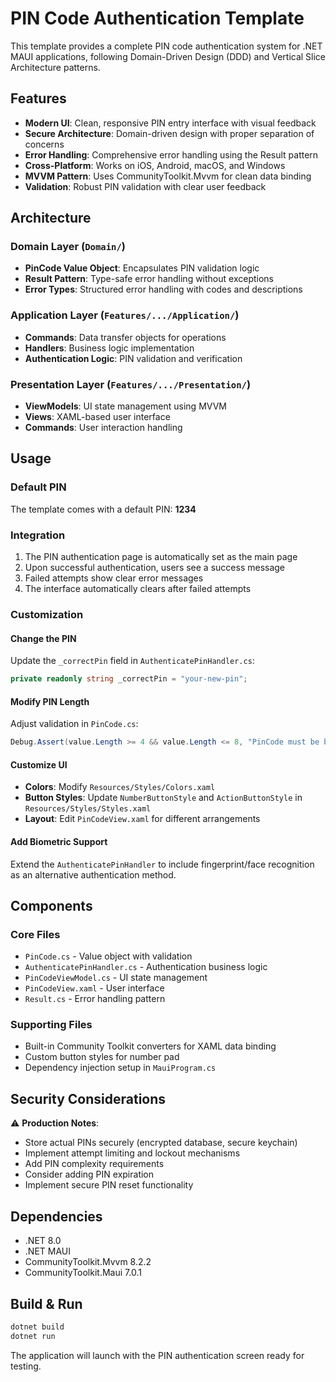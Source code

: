 # PIN Code Authentication Template

This template provides a complete PIN code authentication system for .NET MAUI applications, following Domain-Driven Design (DDD) and Vertical Slice Architecture patterns.

## Features

- **Modern UI**: Clean, responsive PIN entry interface with visual feedback
- **Secure Architecture**: Domain-driven design with proper separation of concerns
- **Error Handling**: Comprehensive error handling using the Result pattern
- **Cross-Platform**: Works on iOS, Android, macOS, and Windows
- **MVVM Pattern**: Uses CommunityToolkit.Mvvm for clean data binding
- **Validation**: Robust PIN validation with clear user feedback

## Architecture

### Domain Layer (`Domain/`)

- **PinCode Value Object**: Encapsulates PIN validation logic
- **Result Pattern**: Type-safe error handling without exceptions
- **Error Types**: Structured error handling with codes and descriptions

### Application Layer (`Features/.../Application/`)

- **Commands**: Data transfer objects for operations
- **Handlers**: Business logic implementation
- **Authentication Logic**: PIN validation and verification

### Presentation Layer (`Features/.../Presentation/`)

- **ViewModels**: UI state management using MVVM
- **Views**: XAML-based user interface
- **Commands**: User interaction handling

## Usage

### Default PIN

The template comes with a default PIN: **1234**

### Integration

1. The PIN authentication page is automatically set as the main page
2. Upon successful authentication, users see a success message
3. Failed attempts show clear error messages
4. The interface automatically clears after failed attempts

### Customization

#### Change the PIN

Update the `_correctPin` field in `AuthenticatePinHandler.cs`:

```csharp
private readonly string _correctPin = "your-new-pin";
```

#### Modify PIN Length

Adjust validation in `PinCode.cs`:

```csharp
Debug.Assert(value.Length >= 4 && value.Length <= 8, "PinCode must be between 4 and 8 digits");
```

#### Customize UI

- **Colors**: Modify `Resources/Styles/Colors.xaml`
- **Button Styles**: Update `NumberButtonStyle` and `ActionButtonStyle` in `Resources/Styles/Styles.xaml`
- **Layout**: Edit `PinCodeView.xaml` for different arrangements

#### Add Biometric Support

Extend the `AuthenticatePinHandler` to include fingerprint/face recognition as an alternative authentication method.

## Components

### Core Files

- `PinCode.cs` - Value object with validation
- `AuthenticatePinHandler.cs` - Authentication business logic
- `PinCodeViewModel.cs` - UI state management
- `PinCodeView.xaml` - User interface
- `Result.cs` - Error handling pattern

### Supporting Files

- Built-in Community Toolkit converters for XAML data binding
- Custom button styles for number pad
- Dependency injection setup in `MauiProgram.cs`

## Security Considerations

⚠️ **Production Notes**:

- Store actual PINs securely (encrypted database, secure keychain)
- Implement attempt limiting and lockout mechanisms
- Add PIN complexity requirements
- Consider adding PIN expiration
- Implement secure PIN reset functionality

## Dependencies

- .NET 8.0
- .NET MAUI
- CommunityToolkit.Mvvm 8.2.2
- CommunityToolkit.Maui 7.0.1

## Build & Run

```bash
dotnet build
dotnet run
```

The application will launch with the PIN authentication screen ready for testing.
